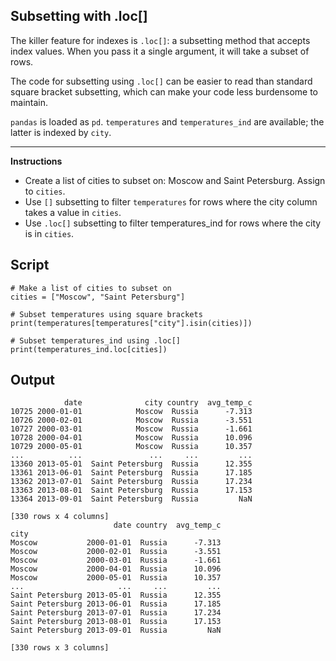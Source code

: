 ## Subsetting with .loc[]

The killer feature for indexes is `.loc[]`: a subsetting method that accepts index values. When you pass it a single argument, it will take a subset of rows.

The code for subsetting using `.loc[]` can be easier to read than standard square bracket subsetting, which can make your code less burdensome to maintain.

`pandas` is loaded as `pd`. `temperatures` and `temperatures_ind` are available; the latter is indexed by `city`.

<hr>

**Instructions**

* Create a list of cities to subset on: Moscow and Saint Petersburg. Assign to `cities`.
* Use `[]` subsetting to filter `temperatures` for rows where the city column takes a value in `cities`.
* Use `.loc[]` subsetting to filter temperatures_ind for rows where the city is in `cities`.

## Script
```
# Make a list of cities to subset on
cities = ["Moscow", "Saint Petersburg"]

# Subset temperatures using square brackets
print(temperatures[temperatures["city"].isin(cities)])

# Subset temperatures_ind using .loc[]
print(temperatures_ind.loc[cities])
```

## Output
```
            date              city country  avg_temp_c
10725 2000-01-01            Moscow  Russia      -7.313
10726 2000-02-01            Moscow  Russia      -3.551
10727 2000-03-01            Moscow  Russia      -1.661
10728 2000-04-01            Moscow  Russia      10.096
10729 2000-05-01            Moscow  Russia      10.357
...          ...               ...     ...         ...
13360 2013-05-01  Saint Petersburg  Russia      12.355
13361 2013-06-01  Saint Petersburg  Russia      17.185
13362 2013-07-01  Saint Petersburg  Russia      17.234
13363 2013-08-01  Saint Petersburg  Russia      17.153
13364 2013-09-01  Saint Petersburg  Russia         NaN

[330 rows x 4 columns]
                       date country  avg_temp_c
city
Moscow           2000-01-01  Russia      -7.313
Moscow           2000-02-01  Russia      -3.551
Moscow           2000-03-01  Russia      -1.661
Moscow           2000-04-01  Russia      10.096
Moscow           2000-05-01  Russia      10.357
...                     ...     ...         ...
Saint Petersburg 2013-05-01  Russia      12.355
Saint Petersburg 2013-06-01  Russia      17.185
Saint Petersburg 2013-07-01  Russia      17.234
Saint Petersburg 2013-08-01  Russia      17.153
Saint Petersburg 2013-09-01  Russia         NaN

[330 rows x 3 columns]
```